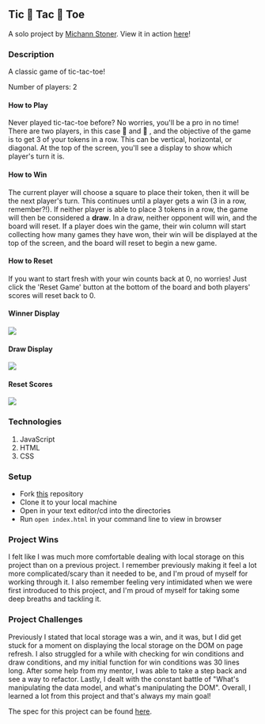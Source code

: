 ## Tic 🌸 Tac 🌼 Toe

A solo project by [Michann Stoner](https://github.com/michannstoner).
View it in action [here](https://michannstoner.github.io/tic-tac-toe/)!

### Description 
A classic game of tic-tac-toe!

Number of players: 2

#### How to Play
Never played tic-tac-toe before? No worries, you'll be a pro in no time! There are two players, in this case 🌸 and 🌼 , and the objective of the game is to get 3 of your tokens in a row. This can be vertical, horizontal, or diagonal. At the top of the screen, you'll see a display to show which player's turn it is.
#### How to Win
The current player will choose a square to place their token, then it will be the next player's turn. This continues until a player gets a win (3 in a row, remember?!). If neither player is able to place 3 tokens in a row, the game will then be considered a **draw**. In a draw, neither opponent will win, and the board will reset. If a player does win the game, their win column will start collecting how many games they have won, their win will be displayed at the top of the screen, and the board will reset to begin a new game. 
#### How to Reset 
If you want to start fresh with your win counts back at 0, no worries! Just click the 'Reset Game' button at the bottom of the board and both players' scores will reset back to 0. 

#### Winner Display
![](https://media.giphy.com/media/s7nbxn8etynQPnDBzT/giphy.gif)

#### Draw Display
![](https://media.giphy.com/media/DuI2ucB7Rlp9KtX4YP/giphy.gif)

#### Reset Scores
![](https://media.giphy.com/media/UZ18BW928znccPDgsZ/giphy.gif)

### Technologies

1. JavaScript
2. HTML
3. CSS

### Setup
- Fork [this](https://github.com/michannstoner/tic-tac-toe) repository 
- Clone it to your local machine 
- Open in your text editor/cd into the directories 
- Run `open index.html` in your command line to view in browser

### Project Wins 
I felt like I was much more comfortable dealing with local storage on this project than on a previous project. I remember previously making it feel a lot more complicated/scary than it needed to be, and I'm proud of myself for working through it. I also remember feeling very intimidated when we were first introduced to this project, and I'm proud of myself for taking some deep breaths and tackling it. 

### Project Challenges 
Previously I stated that local storage was a win, and it was, but I did get stuck for a moment on displaying the local storage on the DOM on page refresh. I also struggled for a while with checking for win conditions and draw conditions, and my initial function for win conditions was 30 lines long. After some help from my mentor, I was able to take a step back and see a way to refactor. Lastly, I dealt with the constant battle of "What's manipulating the data model, and what's manipulating the DOM". Overall, I learned a lot from this project and that's always my main goal! 


The spec for this project can be found [here](https://frontend.turing.io/projects/module-1/tic-tac-toe-solo.html).
